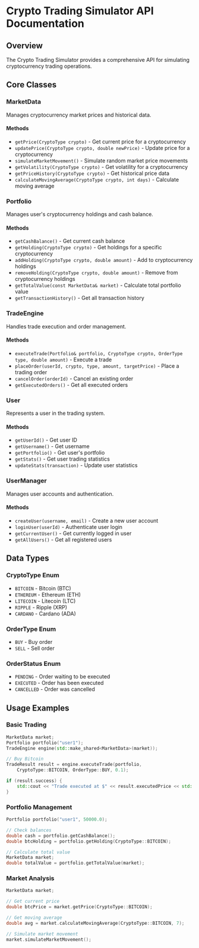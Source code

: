 # Crypto Trading Simulator API Documentation

## Overview
The Crypto Trading Simulator provides a comprehensive API for simulating cryptocurrency trading operations.

## Core Classes

### MarketData
Manages cryptocurrency market prices and historical data.

#### Methods
- `getPrice(CryptoType crypto)` - Get current price for a cryptocurrency
- `updatePrice(CryptoType crypto, double newPrice)` - Update price for a cryptocurrency
- `simulateMarketMovement()` - Simulate random market price movements
- `getVolatility(CryptoType crypto)` - Get volatility for a cryptocurrency
- `getPriceHistory(CryptoType crypto)` - Get historical price data
- `calculateMovingAverage(CryptoType crypto, int days)` - Calculate moving average

### Portfolio
Manages user's cryptocurrency holdings and cash balance.

#### Methods
- `getCashBalance()` - Get current cash balance
- `getHolding(CryptoType crypto)` - Get holdings for a specific cryptocurrency
- `addHolding(CryptoType crypto, double amount)` - Add to cryptocurrency holdings
- `removeHolding(CryptoType crypto, double amount)` - Remove from cryptocurrency holdings
- `getTotalValue(const MarketData& market)` - Calculate total portfolio value
- `getTransactionHistory()` - Get all transaction history

### TradeEngine
Handles trade execution and order management.

#### Methods
- `executeTrade(Portfolio& portfolio, CryptoType crypto, OrderType type, double amount)` - Execute a trade
- `placeOrder(userId, crypto, type, amount, targetPrice)` - Place a trading order
- `cancelOrder(orderId)` - Cancel an existing order
- `getExecutedOrders()` - Get all executed orders

### User
Represents a user in the trading system.

#### Methods
- `getUserId()` - Get user ID
- `getUsername()` - Get username
- `getPortfolio()` - Get user's portfolio
- `getStats()` - Get user trading statistics
- `updateStats(transaction)` - Update user statistics

### UserManager
Manages user accounts and authentication.

#### Methods
- `createUser(username, email)` - Create a new user account
- `loginUser(userId)` - Authenticate user login
- `getCurrentUser()` - Get currently logged in user
- `getAllUsers()` - Get all registered users

## Data Types

### CryptoType Enum
- `BITCOIN` - Bitcoin (BTC)
- `ETHEREUM` - Ethereum (ETH)
- `LITECOIN` - Litecoin (LTC)
- `RIPPLE` - Ripple (XRP)
- `CARDANO` - Cardano (ADA)

### OrderType Enum
- `BUY` - Buy order
- `SELL` - Sell order

### OrderStatus Enum
- `PENDING` - Order waiting to be executed
- `EXECUTED` - Order has been executed
- `CANCELLED` - Order was cancelled

## Usage Examples

### Basic Trading
```cpp
MarketData market;
Portfolio portfolio("user1");
TradeEngine engine(std::make_shared<MarketData>(market));

// Buy Bitcoin
TradeResult result = engine.executeTrade(portfolio, 
    CryptoType::BITCOIN, OrderType::BUY, 0.1);

if (result.success) {
    std::cout << "Trade executed at $" << result.executedPrice << std::endl;
}
```

### Portfolio Management
```cpp
Portfolio portfolio("user1", 50000.0);

// Check balances
double cash = portfolio.getCashBalance();
double btcHolding = portfolio.getHolding(CryptoType::BITCOIN);

// Calculate total value
MarketData market;
double totalValue = portfolio.getTotalValue(market);
```

### Market Analysis
```cpp
MarketData market;

// Get current price
double btcPrice = market.getPrice(CryptoType::BITCOIN);

// Get moving average
double avg = market.calculateMovingAverage(CryptoType::BITCOIN, 7);

// Simulate market movement
market.simulateMarketMovement();
```

